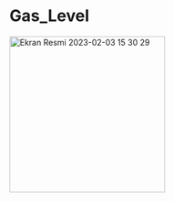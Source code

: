 # Gas_Level

<img width="273" alt="Ekran Resmi 2023-02-03 15 30 29" src="https://user-images.githubusercontent.com/37351493/216604206-9c7ee91e-0a14-4073-8d90-69f28520d8a4.png">
